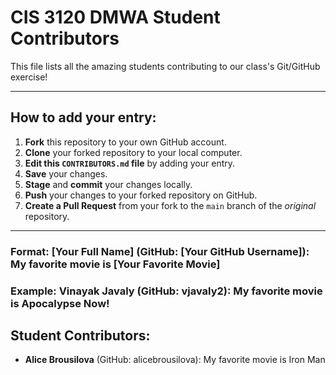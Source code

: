 # CIS 3120 DMWA Student Contributors

This file lists all the amazing students contributing to our class's Git/GitHub exercise!

---

## How to add your entry:

1.  **Fork** this repository to your own GitHub account.
2.  **Clone** your forked repository to your local computer.
3.  **Edit this `CONTRIBUTORS.md` file** by adding your entry.
4.  **Save** your changes.
5.  **Stage** and **commit** your changes locally.
6.  **Push** your changes to your forked repository on GitHub.
7.  **Create a Pull Request** from your fork to the `main` branch of the *original* repository.

---

### Format: **[Your Full Name]** (GitHub: [Your GitHub Username]): My favorite movie is [Your Favorite Movie]
### Example: **Vinayak Javaly** (GitHub: vjavaly2): My favorite movie is Apocalypse Now!

## Student Contributors:
<!-- Students: Add your entries below this line! -->

- **Alice Brousilova** (GitHub: alicebrousilova): My favorite movie is Iron Man







































